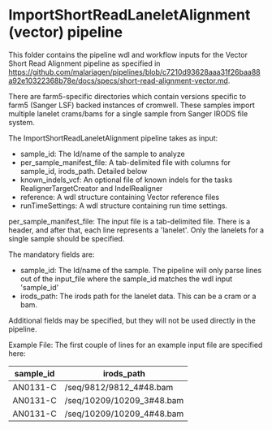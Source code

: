 # ImportShortReadLaneletAlignment (vector) pipeline

This folder contains the pipeline wdl and workflow inputs for the Vector Short Read Alignment pipeline as specified in https://github.com/malariagen/pipelines/blob/c7210d93628aaa31f26baa88a92e10322368b78e/docs/specs/short-read-alignment-vector.md.

There are farm5-specific directories which contain versions specific to farm5 (Sanger LSF) backed instances of cromwell.  These samples import multiple lanelet crams/bams for a single sample from Sanger IRODS file system.

The ImportShortReadLaneletAlignment pipeline takes as input:
- sample_id: The Id/name of the sample to analyze
- per_sample_manifest_file: A tab-delimited file with columns for sample_id, irods_path.  Detailed below
- known_indels_vcf: An optional file of known indels for the tasks RealignerTargetCreator and IndelRealigner
- reference: A wdl structure containing Vector reference files
- runTimeSettings: A wdl structure containing run time settings.

per_sample_manifest_file: The input file is a tab-delimited file.  There is a header, and after that, each line represents a 'lanelet'.  Only the lanelets for a single sample should be specified.


The mandatory fields are:
- sample_id: The Id/name of the sample.  The pipeline will only parse lines out of the input_file where the sample_id matches the wdl input 'sample_id'
- irods_path: The irods path for the lanelet data.  This can be a cram or a bam.

Additional fields may be specified, but they will not be used directly in the pipeline.

Example File:
The first couple of lines for an example input file are specified here:

| sample_id 	| irods_path                	|
|-----------	|---------------------------	|
| AN0131-C  	| /seq/9812/9812_4#48.bam   	|
| AN0131-C  	| /seq/10209/10209_3#48.bam 	|
| AN0131-C  	| /seq/10209/10209_4#48.bam 	|
